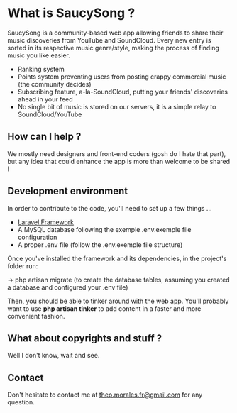 <!-- <p align="center"><img src="https://laravel.com/assets/img/components/logo-laravel.svg"></p> -->

<!-- <p align="center">
<a href="https://travis-ci.org/laravel/framework"><img src="https://travis-ci.org/laravel/framework.svg" alt="Build Status"></a>
<a href="https://packagist.org/packages/laravel/framework"><img src="https://poser.pugx.org/laravel/framework/d/total.svg" alt="Total Downloads"></a>
<a href="https://packagist.org/packages/laravel/framework"><img src="https://poser.pugx.org/laravel/framework/v/stable.svg" alt="Latest Stable Version"></a>
<a href="https://packagist.org/packages/laravel/framework"><img src="https://poser.pugx.org/laravel/framework/license.svg" alt="License"></a>
</p> -->

# What is SaucySong ?

SaucySong is a community-based web app allowing friends to share their music discoveries from YouTube and SoundCloud. Every new entry is sorted in its respective music genre/style, making the process of finding music you like easier. 

- Ranking system
- Points system preventing users from posting crappy commercial music (the community decides)
- Subscribing feature, a-la-SoundCloud, putting your friends' discoveries ahead in your feed
- No single bit of music is stored on our servers, it is a simple relay to SoundCloud/YouTube

## How can I help ?

We mostly need designers and front-end coders (gosh do I hate that part), but any idea that could enhance the app is more than welcome to be shared !

## Development environment

In order to contribute to the code, you'll need to set up a few things ...

- [Laravel Framework](https://laravel.com/docs/5.4/installation)
- A MySQL database following the exemple .env.exemple file configuration
- A proper .env file (follow the .env.exemple file structure)

Once you've installed the framework and its dependencies, in the project's folder run:

-> php artisan migrate (to create the database tables, assuming you created a database and configured your .env file)

Then, you should be able to tinker around with the web app. You'll probably want to use **php artisan tinker** to add content in a faster and more convenient fashion.


## What about copyrights and stuff ?

Well I don't know, wait and see.


## Contact

Don't hesitate to contact me at <theo.morales.fr@gmail.com> for any question.